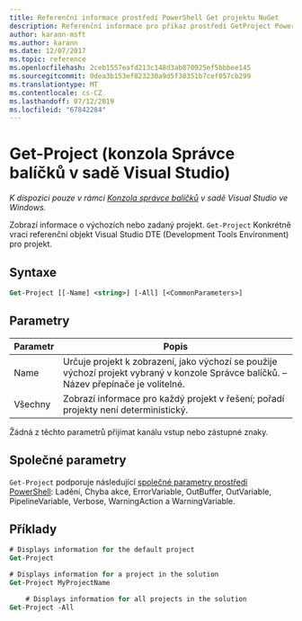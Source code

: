 ```yaml
---
title: Referenční informace prostředí PowerShell Get projektu NuGet
description: Referenční informace pro příkaz prostředí GetProject PowerShell v konzole Správce balíčků NuGet v sadě Visual Studio.
author: karann-msft
ms.author: karann
ms.date: 12/07/2017
ms.topic: reference
ms.openlocfilehash: 2ceb1557eafd213c148d3ab870925ef5bbbee145
ms.sourcegitcommit: 0dea3b153ef823230a9d5f38351b7cef057cb299
ms.translationtype: MT
ms.contentlocale: cs-CZ
ms.lasthandoff: 07/12/2019
ms.locfileid: "67842284"
---
```

# <a name="get-project-package-manager-console-in-visual-studio"></a>Get-Project (konzola Správce balíčků v sadě Visual Studio)

*K dispozici pouze v rámci [Konzola správce balíčků](package-manager-console.md) v sadě Visual Studio ve Windows.*

Zobrazí informace o výchozích nebo zadaný projekt. `Get-Project` Konkrétně vrací referenční objekt Visual Studio DTE (Development Tools Environment) pro projekt.

## <a name="syntax"></a>Syntaxe

```ps
Get-Project [[-Name] <string>] [-All] [<CommonParameters>]
```

## <a name="parameters"></a>Parametry

| Parametr | Popis |
| --- | --- |
| Name | Určuje projekt k zobrazení, jako výchozí se použije výchozí projekt vybraný v konzole Správce balíčků. – Název přepínače je volitelné. |
| Všechny | Zobrazí informace pro každý projekt v řešení; pořadí projekty není deterministický. |

Žádná z těchto parametrů přijímat kanálu vstup nebo zástupné znaky.

## <a name="common-parameters"></a>Společné parametry

`Get-Project` podporuje následující [společné parametry prostředí PowerShell](http://go.microsoft.com/fwlink/?LinkID=113216): Ladění, Chyba akce, ErrorVariable, OutBuffer, OutVariable, PipelineVariable, Verbose, WarningAction a WarningVariable.

## <a name="examples"></a>Příklady

```ps
# Displays information for the default project
Get-Project

# Displays information for a project in the solution
Get-Project MyProjectName

    # Displays information for all projects in the solution
Get-Project -All
```